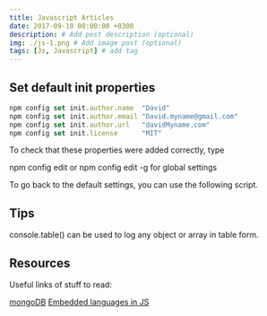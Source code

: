 ```yaml
---
title: Javascript Articles
date: 2017-09-10 00:00:00 +0300
description: # Add post description (optional)
img: ./js-1.png # Add image post (optional)
tags: [Js, Javascript] # add tag
---
```



## Set default init properties

```js
npm config set init.author.name  "David"
npm config set init.author.email "David.myname@gmail.com"
npm config set init.author.url   "davidMyname.com"
npm config set init.license      "MIT"

```
To check that these properties were added correctly, type

npm config edit
or
npm config edit -g  for  global settings

To go back to the default settings, you can use the following script.



## Tips

console.table() can be used to log any object or array in table form.

## Resources

Useful links of stuff to read:

[mongoDB](../javascript/mongodbshell)
[Embedded languages in JS](https://github.com/viebel/klipse)
